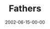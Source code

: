 ---
layout: message
category: message
series: "Icons"
title: "Fathers"
date: 2002-06-15-00-00
message_id: 277
---